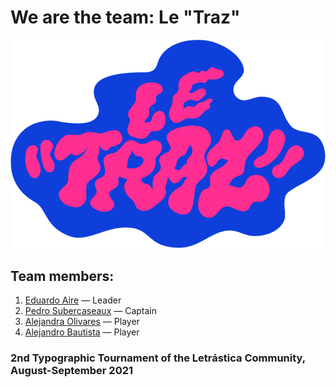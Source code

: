# We are the team: Le "Traz"

![Logo](./images/leTrazLogo.png)

## Team members:
1. [Eduardo Aire](https://www.instagram.com/eduairet) — Leader
2. [Pedro Subercaseaux](https://www.instagram.com/pedro_subercaseaux) — Captain
3. [Alejandra Olivares](https://www.instagram.com/im.ale.o) — Player
4. [Alejandro Bautista](https://www.instagram.com/el_letritas) — Player

### 2nd Typographic Tournament of the Letrástica Community, August-September 2021

